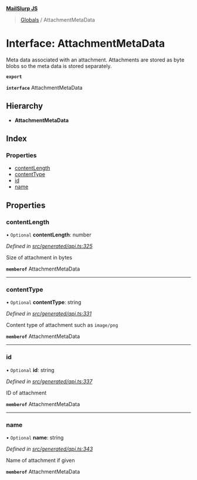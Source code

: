 **[MailSlurp JS](../README.md)**

> [Globals](../README.md) / AttachmentMetaData

# Interface: AttachmentMetaData

Meta data associated with an attachment. Attachments are stored as byte blobs so the meta data is stored separately.

**`export`** 

**`interface`** AttachmentMetaData

## Hierarchy

* **AttachmentMetaData**

## Index

### Properties

* [contentLength](attachmentmetadata.md#contentlength)
* [contentType](attachmentmetadata.md#contenttype)
* [id](attachmentmetadata.md#id)
* [name](attachmentmetadata.md#name)

## Properties

### contentLength

• `Optional` **contentLength**: number

*Defined in [src/generated/api.ts:325](https://github.com/mailslurp/mailslurp-client/blob/e4d4355/src/generated/api.ts#L325)*

Size of attachment in bytes

**`memberof`** AttachmentMetaData

___

### contentType

• `Optional` **contentType**: string

*Defined in [src/generated/api.ts:331](https://github.com/mailslurp/mailslurp-client/blob/e4d4355/src/generated/api.ts#L331)*

Content type of attachment such as `image/png`

**`memberof`** AttachmentMetaData

___

### id

• `Optional` **id**: string

*Defined in [src/generated/api.ts:337](https://github.com/mailslurp/mailslurp-client/blob/e4d4355/src/generated/api.ts#L337)*

ID of attachment

**`memberof`** AttachmentMetaData

___

### name

• `Optional` **name**: string

*Defined in [src/generated/api.ts:343](https://github.com/mailslurp/mailslurp-client/blob/e4d4355/src/generated/api.ts#L343)*

Name of attachment if given

**`memberof`** AttachmentMetaData
